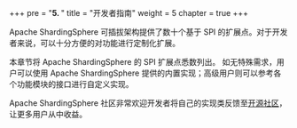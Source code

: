 +++
pre = "<b>5. </b>"
title = "开发者指南"
weight = 5
chapter = true
+++

Apache ShardingSphere 可插拔架构提供了数十个基于 SPI 的扩展点。对于开发者来说，可以十分方便的对功能进行定制化扩展。
 
本章节将 Apache ShardingSphere 的 SPI 扩展点悉数列出。
如无特殊需求，用户可以使用 Apache ShardingSphere 提供的内置实现；高级用户则可以参考各个功能模块的接口进行自定义实现。

Apache ShardingSphere 社区非常欢迎开发者将自己的实现类反馈至[开源社区](https://github.com/apache/shardingsphere/pulls)，让更多用户从中收益。
